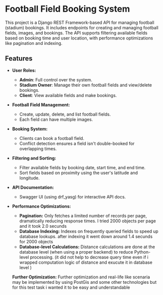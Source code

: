 # Football Field Booking System

This project is a Django REST Framework-based API for managing football (stadium) bookings. It includes endpoints for creating and managing football fields, images, and bookings. The API supports filtering available fields based on booking time and user location, with performance optimizations like pagination and indexing.

## Features

- **User Roles:**  
  - **Admin**: Full control over the system.  
  - **Stadium Owner**: Manage their own football fields and view/delete bookings.  
  - **Client**: View available fields and make bookings.
  
- **Football Field Management:**  
  - Create, update, delete, and list football fields.
  - Each field can have multiple images.
  
- **Booking System:**  
  - Clients can book a football field.
  - Conflict detection ensures a field isn't double-booked for overlapping times.
  
- **Filtering and Sorting:**  
  - Filter available fields by booking date, start time, and end time.
  - Sort fields based on proximity using the user's latitude and longitude.
  
- **API Documentation:**  
  - Swagger UI (using drf_yasg) for interactive API docs.
  
- **Performance Optimizations:**  
  - **Pagination:** Only fetches a limited number of records per page, dramatically reducing response times.
  I tried 2000 objects per page and it took 2.0 secunds
  - **Database Indexing:** Indexes on frequently queried fields to speed up database lookups.
  after indexing it went down around 1.4 secunds for 2000  objects
  - **Database-level Calculations:** Distance calculations are done at the database level (when using a proper backend) to reduce Python-level processing. (it did not help to decrease query time even if i wrapped computation logic of distance and exucute it in database level )

   **Further Optimization:**
   Further optimization and real-life like scenaria may be implemented by using PostGis and some other technologies but for this test task i wanted it to be easy and understandable



